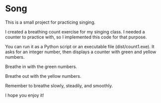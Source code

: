 # Song
This is a small project for practicing singing.

I created a breathing count exercise for my singing class. I needed a counter to practice with, so I implemented this code for that purpose.

You can run it as a Python script or an executable file (dist/count1.exe). It asks for an integer number, then displays a counter with green and yellow numbers.

Breathe in with the green numbers.

Breathe out with the yellow numbers.

Remember to breathe slowly, steadily, and smoothly.

I hope you enjoy it!
